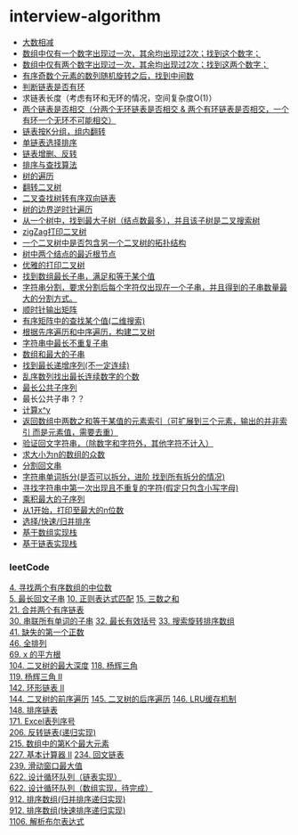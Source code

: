 ﻿# interview-algorithm
- [大数相减](src/main/java/com/pt/BigNumber.java)
- [数组中仅有一个数字出现过一次，其余均出现过2次；找到这个数字；](src/main/java/com/pt/FindSingle.java)
- [数组中仅有两个数字出现过一次，其余均出现过2次；找到这两个数字；](src/main/java/com/pt/FindSingle.java)
- [有序奇数个元素的数列随机旋转之后，找到中间数](src/main/java/com/pt/array/NumSeq.java)
- [判断链表是否有环](src/main/java/com/pt/list/SingleDirectionList.java)
- 求链表长度（考虑有环和无环的情况，空间复杂度O(1)）
- [两个链表是否相交（分两个无环链表是否相交 & 两个有环链表是否相交，一个有环一个无环不可能相交）](/src/main/java/com/pt/list/SingleDirectionList.java)
- [链表按K分组，组内翻转](src/main/java/com/pt/list/SingleDirectionList2.java)
- [单链表选择排序](src/main/java/com/pt/list/ListSort.java)
- [链表增删、反转](https://github.com/luckyPT/luckyPT/blob/master/docs/interview/list.md)
- [排序与查找算法](https://github.com/luckyPT/luckyPT/blob/master/docs/interview/dataStructureAndAlgorithms.md)
- [树的遍历](https://github.com/luckyPT/luckyPT/blob/master/docs/interview/dataStructureAndAlgorithms.md)
- [翻转二叉树](https://github.com/luckyPT/luckyPT/blob/master/docs/interview/tree.md)
- [二叉查找树转有序双向链表](src/main/java/com/pt/tree/BinTree.java)
- [树的边界逆时针遍历](src/main/java/com/pt/tree/BinTree.java)
- [从一个树中，找到最大子树（结点数最多），并且该子树是二叉搜索树](src/main/java/com/pt/tree/BinSearchTree.java)
- [zigZag打印二叉树](src/main/java/com/pt/tree/BinTree.java)
- [一个二叉树中是否包含另一个二叉树的拓扑结构](src/main/java/com/pt/tree/BinTree2.java)
- [树中两个结点的最近根节点](src/main/java/com/pt/tree/BinTree2.java)
- [优雅的打印二叉树](src/main/java/com/pt/tree/TreeNode.java)
- [找到数组最长子串，满足和等于某个值](src/main/java/com/pt/array/ArrayOperation.java)
- [字符串分割，要求分割后每个字符仅出现在一个子串，并且得到的子串数量最大的分割方式。](src/main/java/com/pt/array/StringOperation.java)
- [顺时针输出矩阵](src/main/java/com/pt/Matrix.java)
- [有序矩阵中的查找某个值(二维搜索)](src/main/java/com/pt/Matrix.java)
- [根据先序遍历和中序遍历，构建二叉树](src/main/java/com/pt/tree/BinTree2.java)
- [字符串中最长不重复子串](src/main/java/com/pt/array/StringOperation.java)
- [数组和最大的子串](src/main/java/com/pt/array/ArrayOperation.java)
- [找到最长递增序列(不一定连续)](src/main/java/com/pt/array/NumSeq.java)
- [乱序数列找出最长连续数字的个数](src/main/java/com/pt/array/NumSeq.java)
- [最长公共子序列](src/main/java/com/pt/array/StringOperation.java)
- 最长公共子串？？
- [计算x^y](src/main/java/com/pt/Number.java)
- [返回数组中两数之和等于某值的元素索引（可扩展到三个元素，输出的并非索引 而是元素值，需要去重）](src/main/java/com/pt/array/NumSeq.java)
- [验证回文字符串，（除数字和字符外，其他字符不计入）](src/main/java/com/pt/array/StringOperation.java)
- [求大小为n的数组的众数](src/main/java/com/pt/array/NumSeq.java)
- [分割回文串](src/main/java/com/pt/array/StringOperation.java)
- [字符串单词拆分(是否可以拆分，进阶 找到所有拆分的情况)](src/main/java/com/pt/array/StringOperation.java)
- [寻找字符串中第一次出现且不重复的字符(假定只包含小写字母)](src/main/java/com/pt/array/StringOperation.java)
- [乘积最大的子序列](src/main/java/com/pt/array/NumSeq.java)
- [从1开始，打印至最大的n位数](src/main/java/com/pt/Number.java)
- [选择/快速/归并排序](src/main/java/com/pt/leetcode/sort/ArraySort.java)
- [基于数组实现栈](src/main/java/com/pt/leetcode/stack/MyArrayStack.java)
- [基于链表实现栈](src/main/java/com/pt/leetcode/stack/MyLinkStack.java)

### leetCode
[4. 寻找两个有序数组的中位数](src/main/java/com/pt/leetcode/bin/search/LoopOrderedArraySearch.java)<br>
[5. 最长回文子串](src/main/java/com/pt/leetcode/string/MaxCommonPalindromeStr.java)
[10. 正则表达式匹配](src/main/java/com/pt/leetcode/string/RegexMatch.java)
[15. 三数之和](src/main/java/com/pt/leetcode/ThreeSum.java)<br>
[21. 合并两个有序链表](src/main/java/com/pt/leetcode/list/MergeTwoList.java)<br>
[30. 串联所有单词的子串](src/main/java/com/pt/leetcode/string/StrConcatenate.java)
[32. 最长有效括号](src/main/java/com/pt/leetcode/stack/ValidParentheses.java)
[33. 搜索旋转排序数组](src/main/java/com/pt/leetcode/bin/search/LoopOrderedArraySearch.java)<br>
[41. 缺失的第一个正数](src/main/java/com/pt/leetcode/MissPositive.java)<br>
[46. 全排列](src/main/java/com/pt/leetcode/recursion/AllArrange.java)<br>
[69. x 的平方根](src/main/java/com/pt/leetcode/bin/search/Sqrt.java)<br>
[104. 二叉树的最大深度](src/main/java/com/pt/leetcode/tree/MaxDepth.java)
[118. 杨辉三角](src/main/java/com/pt/leetcode/recursion/YangHuiSanJiao.java)<br>
[119. 杨辉三角 II](src/main/java/com/pt/leetcode/recursion/YangHuiSanJiao.java)<br>
[142. 环形链表 II](src/main/java/com/pt/leetcode/list/DetectCycle.java)<br>
[144. 二叉树的前序遍历](src/main/java/com/pt/leetcode/tree/Traversition.java)
[145. 二叉树的后序遍历](src/main/java/com/pt/leetcode/tree/Traversition.java)
[146. LRU缓存机制](src/main/java/com/pt/leetcode/list/LRUCache.java)<br>
[148. 排序链表](src/main/java/com/pt/leetcode/list/ListSort.java)<br>
[171. Excel表列序号](src/main/java/com/pt/leetcode/ExcelColNum2ColTitle.java)<br>
[206. 反转链表(递归实现)](src/main/java/com/pt/leetcode/recursion/ListReverse.java)<br>
[215. 数组中的第K个最大元素](src/main/java/com/pt/leetcode/sort/KthLargest.java)<br>
[227. 基本计算器 II](src/main/java/com/pt/leetcode/stack/CalculateStrValue.java)
[234. 回文链表](src/main/java/com/pt/leetcode/list/PalindromeValidate.java)<br>
[239. 滑动窗口最大值](src/main/java/com/pt/leetcode/queue/WindowMaxValues.java)<br>
[622. 设计循环队列（链表实现）](src/main/java/com/pt/leetcode/queue/MyLinkCiycularQueue.java)<br>
[622. 设计循环队列（数组实现，待完成）](src/main/java/com/pt/leetcode/queue/MyArrayCircularQueue.java)<br>
[912. 排序数组(归并排序递归实现)](src/main/java/com/pt/leetcode/recursion/MergeSort.java)<br>
[912. 排序数组(快速排序递归实现)](src/main/java/com/pt/leetcode/recursion/QuickSort.java)<br>
[1106. 解析布尔表达式](src/main/java/com/pt/leetcode/stack/ParseBoolExpr.java)
